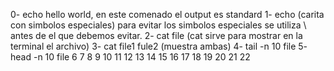 0- echo hello world, en este comenado el output es standard
1- echo (carita con simbolos especiales) para evitar los simbolos especiales se utiliza \ antes de el que debemos evitar.
2- cat file (cat sirve para mostrar en la terminal el archivo)
3- cat file1 fule2 (muestra ambas)
4- tail -n 10 file
5- head -n 10 file 
6
7
8
9
10
11
12
13
14
15
16
17
18
19
20
21
22

